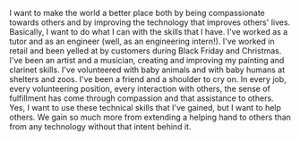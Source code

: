 I want to make the world a better place both by being compassionate towards others and by improving the technology that improves others' lives. Basically, I want to do what I can with the skills that I have. I've worked as a tutor and as an engineer (well, as an engineering intern!). I've worked in retail and been yelled at by customers during Black Friday and Christmas. I've been an artist and a musician, creating and improving my painting and clarinet skills. I've volunteered with baby animals and with baby humans at shelters and zoos. I've been a friend and a shoulder to cry on. In every job, every volunteering position, every interaction with others, the sense of fulfillment has come through compassion and that assistance to others. Yes, I want to use these technical skills that I've gained, but I want to help others. We gain so much more from extending a helping hand to others than from any technology without that intent behind it.

